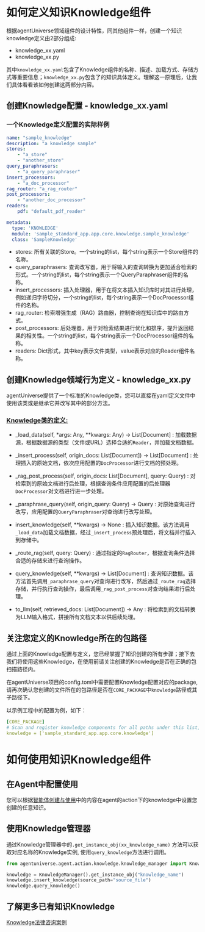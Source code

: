 # 如何定义知识Knowledge组件
根据agentUniverse领域组件的设计特性，同其他组件一样，创建一个知识knowledge定义由2部分组成:
* knowledge_xx.yaml
* knowledge_xx.py

其中`knowledge_xx.yaml`包含了Knowledge组件的名称、描述、加载方式、存储方式等重要信息；`knowledge_xx.py`包含了的知识具体定义。理解这一原理后，让我们具体看看该如何创建这两部分内容。

## 创建Knowledge配置 - knowledge_xx.yaml

### 一个Knowledge定义配置的实际样例
```yaml
name: "sample_knowledge"
description: "a knowledge sample"
stores:
    - "a_store"
    - "another_store"
query_paraphrasers:
    - "a_query_paraphraser"
insert_processors:
    - "a_doc_processor"
rag_router: "a_rag_router"
post_processors:
    - "another_doc_processor"
readers:
    pdf: "default_pdf_reader"

metadata:
  type: 'KNOWLEDGE'
  module: 'sample_standard_app.app.core.knowledge.sample_knowledge'
  class: 'SampleKnowledge'
```
- stores: 所有关联的Store。一个string的list，每个string表示一个Store组件的名称。
- query_paraphrasers: 查询改写器，用于将输入的查询转换为更加适合检索的形式。一个string的list，每个string表示一个QueryParaphraser组件的名称。
- insert_processors: 插入处理器，用于在将文本插入知识库时对其进行处理，例如递归字符切分，一个string的list，每个string表示一个DocProcessor组件的名称。
- rag_router: 检索增强生成（RAG）路由器，控制查询在知识库中的路由方式。
- post_processors: 后处理器，用于对检索结果进行优化和排序，提升返回结果的相关性。一个string的list，每个string表示一个DocProcessor组件的名称。
- readers: Dict形式，其中key表示文件类型，value表示对应的Reader组件名称。

## 创建Knowledge领域行为定义 - knowledge_xx.py
agentUniverse提供了一个标准的Knowledge类，您可以直接在yaml定义文件中使用该类或是继承它并改写其中的部分方法。  

### [Knowledge类的定义:](../../../agentuniverse/agent/action/knowledge/knowledge.py)

- _load_data(self, *args: Any, **kwargs: Any) -> List[Document]
: 加载数据源，根据数据源的类型（文件或URL）选择合适的`Reader`，并加载文档数据。

- _insert_process(self, origin_docs: List[Document]) -> List[Document]
: 处理插入的原始文档，依次应用配置的`DocProcessor`进行文档的预处理。 

- _rag_post_process(self, origin_docs: List[Document], query: Query)
: 对检索到的原始文档进行后处理，根据查询条件应用配置的后处理器`DocProcessor`对文档进行进一步处理。

- _paraphrase_query(self, origin_query: Query) -> Query
: 对原始查询进行改写，应用配置的`QueryParaphraser`对查询进行改写处理。

- insert_knowledge(self, **kwargs) -> None
: 插入知识数据。该方法调用`_load_data`加载文档数据，经过`_insert_process`预处理后，将文档并行插入到存储中。

- _route_rag(self, query: Query)
: 通过指定的`RagRouter`，根据查询条件选择合适的存储来进行查询操作。

- query_knowledge(self, **kwargs) -> List[Document]
: 查询知识数据。该方法首先调用`_paraphrase_query`对查询进行改写，然后通过`_route_rag`选择存储，并行执行查询操作，最后调用`_rag_post_process`对查询结果进行后处理。

- to_llm(self, retrieved_docs: List[Document]) -> Any
: 将检索到的文档转换为LLM输入格式，拼接所有文档文本以供后续处理。


## 关注您定义的Knowledge所在的包路径
通过上面的Knowledge配置与定义，您已经掌握了知识创建的所有步骤；接下去我们将使用这些Knowledge，在使用前请关注创建的Knowledge是否在正确的包扫描路径内。

在agentUniverse项目的config.toml中需要配置Knowledge配置对应的package, 请再次确认您创建的文件所在的包路径是否在`CORE_PACKAGE`中`knowledge`路径或其子路径下。

以示例工程中的配置为例，如下：
```yaml
[CORE_PACKAGE]
# Scan and register knowledge components for all paths under this list, with priority over the default.
knowledge = ['sample_standard_app.app.core.knowledge']
```

# 如何使用知识Knowledge组件
## 在Agent中配置使用
您可以根据[智能体创建与使用](2_2_1_智能体创建与使用.md)中的内容在agent的action下的knowledge中设置您创建的任意知识。

## 使用Knowledge管理器
通过Knowledge管理器中的`.get_instance_obj(xx_knowledge_name)` 方法可以获取对应名称的Knowledge实例, 使用`query_knowledge`方法进行调用。

```python
from agentuniverse.agent.action.knowledge.knowledge_manager import KnowledgeManager

knowledge = KnowledgeManager().get_instance_obj("knowledge_name")
knowledge.insert_knowledge(source_path="source_file")
knowledge.query_knowledge()
```

## 了解更多已有知识Knowledge
[Knowledge法律咨询案例](7_1_1_法律咨询案例.md)